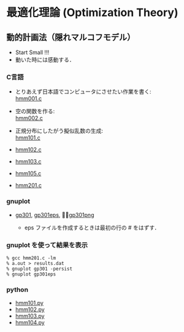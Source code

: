 最適化理論 (Optimization Theory) 
============


動的計画法（隠れマルコフモデル）
------


- Start Small !!!
- 動いた時には感動する．


### C言語 ###
+ とりあえず日本語でコンピュータにさせたい作業を書く:  
  [hmm001.c](https://github.com/date333cs/optimization/blob/master/hmm001.c) 

+ 空の関数を作る:  
  [hmm002.c](https://github.com/date333cs/optimization/blob/master/hmm002.c) 

+ 正規分布にしたがう擬似乱数の生成:  
  [hmm101.c](https://github.com/date333cs/optimization/blob/master/hmm101.c) 

+ [hmm102.c](https://github.com/date333cs/optimization/blob/master/hmm102.c) 
+ [hmm103.c](https://github.com/date333cs/optimization/blob/master/hmm103.c) 
+ [hmm105.c](https://github.com/date333cs/optimization/blob/master/hmm105.c) 
+ [hmm201.c](https://github.com/date333cs/optimization/blob/master/hmm201.c) 


### gnuplot ###
+ [gp301](https://github.com/date333cs/optimization/blob/master/gp301), [gp301eps](https://github.com/date333cs/optimization/blob/master/gp301eps),   [gp301png](https://github.com/date333cs/optimization/blob/master/gp301png)

  - eps ファイルを作成するときは最初の行の # をはずす．

### gnuplot を使って結果を表示 ###

    % gcc hmm201.c -lm
    % a.out > results.dat
    % gnuplot gp301 -persist
    % gnuplot gp301eps
    

### python ###

+ [hmm101.py](https://github.com/date333cs/optimization/blob/master/hmm101.py) 
+ [hmm102.py](https://github.com/date333cs/optimization/blob/master/hmm102.py)
+ [hmm103.py](https://github.com/date333cs/optimization/blob/master/hmm103.py)
+ [hmm104.py](https://github.com/date333cs/optimization/blob/master/hmm104.py)

